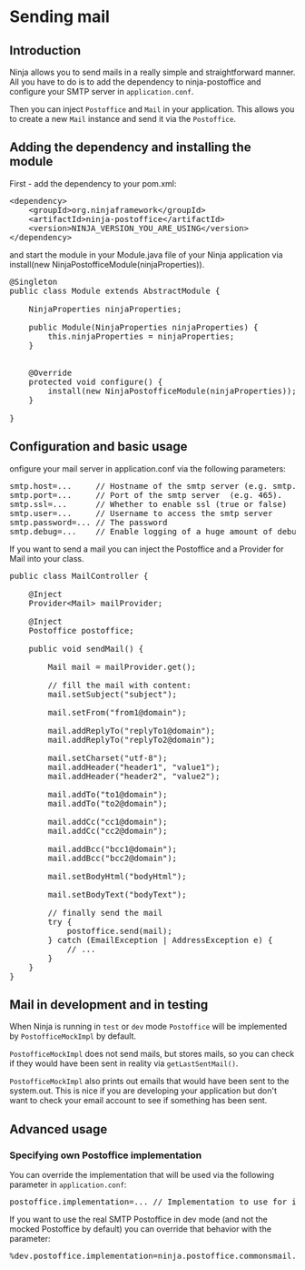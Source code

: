 Sending mail
============

Introduction
------------

Ninja allows you to send mails in a really simple and straightforward manner.
All you have to do is to add the dependency to ninja-postoffice and 
configure your SMTP server in <code>application.conf</code>. 

Then you can inject <code>Postoffice</code> and <code>Mail</code> in your application. 
This allows you to create a new <code>Mail</code> instance and send 
it via the <code>Postoffice</code>.

Adding the dependency and installing the module
-----------------------------------------------

First - add the dependency to your pom.xml:

<pre class="prettyprint">
&lt;dependency&gt;
    &lt;groupId&gt;org.ninjaframework&lt;/groupId&gt;
    &lt;artifactId&gt;ninja-postoffice&lt;/artifactId&gt;
    &lt;version&gt;NINJA_VERSION_YOU_ARE_USING&lt;/version&gt;
&lt;/dependency&gt;
</pre>

and start the module in your Module.java file of your Ninja application via 
install(new NinjaPostofficeModule(ninjaProperties)).

<pre class="prettyprint">
@Singleton
public class Module extends AbstractModule {
    
    NinjaProperties ninjaProperties;
    
    public Module(NinjaProperties ninjaProperties) {
        this.ninjaProperties = ninjaProperties;
    }
    

    @Override
    protected void configure() { 
        install(new NinjaPostofficeModule(ninjaProperties));
    }

}
</pre>

Configuration and basic usage
-----------------------------

onfigure your mail server in application.conf via the following parameters:

<pre class="prettyprint">
smtp.host=...     // Hostname of the smtp server (e.g. smtp.mycompany.com)
smtp.port=...     // Port of the smtp server  (e.g. 465).
smtp.ssl=...      // Whether to enable ssl (true or false)
smtp.user=...     // Username to access the smtp server
smtp.password=... // The password
smtp.debug=...    // Enable logging of a huge amount of debug information (true or false)
</pre>


If you want to send a mail you can inject the Postoffice and a Provider for
Mail into your class.

<pre class="prettyprint">
public class MailController {

    @Inject
    Provider&lt;Mail&gt; mailProvider;

    @Inject
    Postoffice postoffice;

    public void sendMail() {
    
        Mail mail = mailProvider.get();

        // fill the mail with content:
        mail.setSubject("subject");

        mail.setFrom("from1@domain");

        mail.addReplyTo("replyTo1@domain");
        mail.addReplyTo("replyTo2@domain");

        mail.setCharset("utf-8");
        mail.addHeader("header1", "value1");
        mail.addHeader("header2", "value2");

        mail.addTo("to1@domain");
        mail.addTo("to2@domain");

        mail.addCc("cc1@domain");
        mail.addCc("cc2@domain");

        mail.addBcc("bcc1@domain");
        mail.addBcc("bcc2@domain");

        mail.setBodyHtml("bodyHtml");

        mail.setBodyText("bodyText");

        // finally send the mail
		try {
		    postoffice.send(mail);
		} catch (EmailException | AddressException e) {
		    // ...
		}
    }
}
</pre>


Mail in development and in testing
----------------------------------

When Ninja is running in <code>test</code> or <code>dev</code> mode 
<code>Postoffice</code> will be implemented by <code>PostofficeMockImpl</code> by default.

<code>PostofficeMockImpl</code> does not send mails, but stores mails, so you can check
if they would have been sent in reality via <code>getLastSentMail()</code>.

<code>PostofficeMockImpl</code> also prints out emails that would have been sent
to the system.out. This is nice if you are developing your application but
don't want to check your email account to see if something has been sent.


Advanced usage
--------------

### Specifying own Postoffice implementation

You can override the implementation that will be used via the following parameter
in <code>application.conf</code>:

<pre class="prettyprint">
postoffice.implementation=... // Implementation to use for interface Postoffice
</pre>

If you want to use the real SMTP Postoffice in dev mode (and not the mocked
Postoffice by default) you can override that behavior with the parameter:

<pre class="prettyprint">
%dev.postoffice.implementation=ninja.postoffice.commonsmail.PostofficeCommonsmailImpl
</pre>